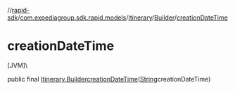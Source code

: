 //[rapid-sdk](../../../../index.md)/[com.expediagroup.sdk.rapid.models](../../index.md)/[Itinerary](../index.md)/[Builder](index.md)/[creationDateTime](creation-date-time.md)

# creationDateTime

[JVM]\

public final [Itinerary.Builder](index.md)[creationDateTime](creation-date-time.md)([String](https://docs.oracle.com/javase/8/docs/api/java/lang/String.html)creationDateTime)
